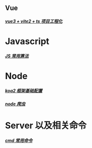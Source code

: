## Vue

##### [vue3 + vite2 + ts 项目工程化](./vue/vue3-ts)

# Javascript 

##### [JS 常用算法](./javascript/javascript)

# Node

##### [koa2 框架基础配置](./node/koa2)

##### [node 爬虫](./node/cheerio)

# Server 以及相关命令

##### [cmd 常用命令](./server/cmd)